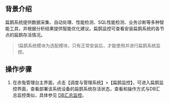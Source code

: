 ## 背景介绍
扁鹊系统提供数据采集、自动处理、性能检测、SQL性能检测、业务诊断等多种智能工具，并根据分析结果提供智能优化建议。扁鹊监控可查看安装扁鹊系统的各节点的扁鹊存活情况。
>!扁鹊系统模块为选配模块，只有正常安装后，才能使用并进行扁鹊系统监控。
## 操作步骤
1. 在赤兔管理台主界面，点击【调度与管理系统】>【扁鹊监控】，可进入扁鹊监控界面，查看部署该系统设备的扁鹊系统存活状态，查看和操作方式与DB汇总监控类似，具体参见 [DB汇总监控](https://cloud.tencent.com/document/product/1515/62324)。
